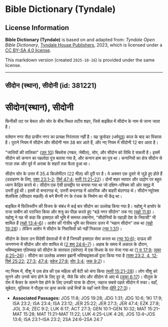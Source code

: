 # Bible Dictionary (Tyndale)

## License Information

**Bible Dictionary (Tyndale)** is based on and adapted from: _Tyndale Open Bible Dictionary_, [Tyndale House Publishers](https://tyndaleopenresources.com/), 2023, which is licensed under a [CC BY-SA 4.0 license](https://creativecommons.org/licenses/by-sa/4.0/legalcode.en).

This markdown version (created `2025-10-16`) is provided under the same license.



--------------------------------

## सीदोन (स्थान), सीदोनी (id: 381221)

सीदोन(स्थान), सीदोनी
====================

फिनीकी तट पर बेरूत और सोर के बीच स्थित तटीय शहर, जिसे बाइबिल में सीदोन के नाम से जाना जाता है।

वर्तमान नगर सैदा प्राचीन नगर का प्रत्यक्ष निरंतरता नहीं है। यह क्रूसेडर (धर्मयुद्ध) काल के बाद का विकास है। पुराने नियम में सीदोन और सीदोनी नाम 38 बार आते हैं, और नए नियम में सीदोनी 12 बार आता है।

"जातियों की तालिका" ([उत 10](https://ref.ly/Gen10:1-Gen10:32)) बिब्लोस (गबल, जेबील), सोर, और सीदोन को तिथि दे सकती है। इसमें सीदोन को कनान का पहलोठा पुत्र बताया गया है, और कनान हाम का पुत्र था। कनानियों का क्षेत्र सीदोन से गाज़ा तक और पूर्व में अराबा के शहरों तक फैला हुआ था। 

सीदोन सोर के उत्तर में 35\.4 किलोमीटर (22 मील) की दूरी पर है। वे अक्सर एक दूसरे से जुड़े हुए होते हैं (उदाहरण के लिए, [यशा 23:1–2](https://ref.ly/Isa23:1-Isa23:2); [यिर्म 47:4](https://ref.ly/Jer47:4); [मत्ती 11:21–22](https://ref.ly/Matt11:21-Matt11:22))। दोनों शहर व्यापार और उद्योग पर बहुत ध्यान केंद्रित करते थे। सीदोन एक ऐसी प्रायद्वीप पर बनाया गया था जो दक्षिण\-पश्चिम की ओर समुद्र में उभरी हुई थी। इसमें दो बन्दरगाह थे, उत्तरी बन्दरगाह में आंतरिक और बाहरी बंदरगाह थे। सीदोन म्यूरेक्स शेलफिश (सीपदार मछली) से बने बैंगनी रंग के रंजक के निर्माण का भी केंद्र था।

बाइबिल में फिलिस्तीन की विजय के संबंध में कई बार सीदोन का उल्लेख किया गया है। यहोशू ने हासोर के राजा याबीन को पराजित किया और शत्रु का पीछा करते हुए "बड़े नगर सीदोन" तक गए ([यहो 11:8](https://ref.ly/Josh11:8))। यहोशू ने यह भी कहा कि इस्राएल की भूमि में समस्त लबानोन, “सीदोनियों के पहाड़ी देश के निवासी” भी शामिल हैं ([यहो 13:4–6](https://ref.ly/Josh13:4-Josh13:6))। आशेर की गोत्रीय भूमि का विस्तार उत्तर में “महान सीदोन” तक था ([यहो 19:28](https://ref.ly/Josh19:28))। लेकिन आशेर ने सीदोन के निवासियों को नहीं निकाला ([न्या 1:31](https://ref.ly/Judg1:31))।

सीदोन के देवता उन विदेशी देवताओं में से हैं जिनकी इस्राएल सेवा करता था ([न्या 10:6](https://ref.ly/Judg10:6)); दाऊद की जनगणना में सीदोन और सोर शामिल थे ([2 शमू 24:6–7](https://ref.ly/2Sam24:6-2Sam24:7))। अहाब के समय में अकाल के दौरान, भविष्यद्वक्ता एलिय्याह को सीदोन के सारफत (सरेप्ता) में एक विधवा के घर भेजा गया था ([1 रा 17:9](https://ref.ly/1Kgs17:9); [लूका 4:25–26](https://ref.ly/Luke4:25-Luke4:26))। सीदोन का उल्लेख अक्सर इब्रानी भविष्यद्वक्ताओं द्वारा किया गया है ([यशा 23:2, 4, 12](https://ref.ly/Isa23:2,Isa23:4,Isa23:12); [यिर्म 25:22](https://ref.ly/Jer25:22); [27:3](https://ref.ly/Jer27:3); [47:4](https://ref.ly/Jer47:4); [यहेज 27:8](https://ref.ly/Ezek27:8); [योए 3:4](https://ref.ly/Joel3:4); [जक 9:2](https://ref.ly/Zech9:2))।

नए नियम में, यीशु ने उस क्षेत्र की एक महिला की बेटी को चंगा किया ([मत्ती 15:21–28](https://ref.ly/Matt15:21-Matt15:28))। लोग यीशु को सुनने और उनसे चंगा होने के लिए दूर से, जैसे कि सोर और सीदोन से आए थे ([लूका 6:17](https://ref.ly/Luke6:17))। पौलुस के रोम में कैसर के सामने पेश होने के लिए उनकी यात्रा के दौरान, जहाज सबसे पहले सीदोन में रुका। वहाँ, सूबेदार, यूलियस ने पौलुस पर कृपा करके उन्हें मित्रों के यहाँ जाने दिया ([प्रेरि 27:3](https://ref.ly/Acts27:3))।

* **Associated Passages:** JOS 11:8; JOS 19:28; JDG 1:31; JDG 10:6; 1KI 17:9; ISA 23:2; ISA 23:4; ISA 23:12; JER 25:22; JER 27:3; JER 47:4; EZK 27:8; JOL 3:4; ZEC 9:2; LUK 6:17; ACT 27:3; GEN 10:1–GEN 10:32; MAT 15:21–MAT 15:28; MAT 11:21–MAT 11:22; LUK 4:25–LUK 4:26; JOS 13:4–JOS 13:6; ISA 23:1–ISA 23:2; 2SA 24:6–2SA 24:7

